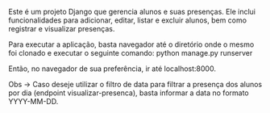 Este é um projeto Django que gerencia alunos e suas presenças. Ele inclui funcionalidades para adicionar, editar, listar e excluir alunos, bem como registrar e visualizar presenças.

Para executar a aplicação, basta navegador até o diretório onde o mesmo foi clonado e executar o seguinte comando:
python manage.py runserver

Então, no navegador de sua preferência, ir até localhost:8000.

Obs -> Caso deseje utilizar o filtro de data para filtrar a presença dos alunos por dia (endpoint visualizar-presenca), basta informar a data no formato YYYY-MM-DD.
